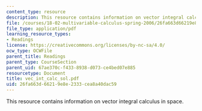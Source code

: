 ```yaml
---
content_type: resource
description: This resource contains information on vector integral calculus in space.
file: /courses/18-02-multivariable-calculus-spring-2006/26fa663d66219e8e2333cea8a40dac59_vec_int_calc_sol.pdf
file_type: application/pdf
learning_resource_types:
- Readings
license: https://creativecommons.org/licenses/by-nc-sa/4.0/
ocw_type: OCWFile
parent_title: Readings
parent_type: CourseSection
parent_uid: 67ae370c-f433-8938-d073-ce4bed07e885
resourcetype: Document
title: vec_int_calc_sol.pdf
uid: 26fa663d-6621-9e8e-2333-cea8a40dac59
---
```

This resource contains information on vector integral calculus in space.
